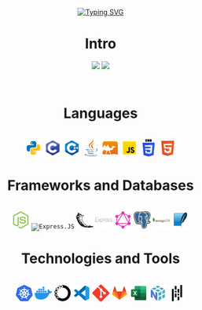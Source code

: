 <!--https://readme-typing-svg.demolab.com/demo/-->
<p align="center">
  <a href="https://git.io/typing-svg"><img src="https://readme-typing-svg.demolab.com?font=Fira+Code&pause=1000&color=05F7F4&center=true&vCenter=true&width=435&lines=%F0%9F%91%8B+Hello+Stranger+%F0%9F%91%8B;Nice+to+Meetcha+!;%F0%9F%98%81+Let's+Have+a+Conversation+%F0%9F%98%81" alt="Typing SVG" /></a>
</p>


<h1 align="center">Intro</h1>

<p align="center">
  <a href="https://www.linkedin.com/in/williamyangumn2023">
    <img src="https://img.shields.io/badge/LinkedIn-%230077B5.svg?&style=for-the-badge&logo=linkedin&logoColor=white" height=25></a>
<!--   <a href="https://www.mayadan.com/">
    <img src="https://img.shields.io/badge/My_Portfolio-17202C.svg?&style=for-the-badge&logo=react&logoColor=white" height=25></a> -->
  <a href="https://github.com/DaemonCypher/DaemonCypher">
    <img src="https://komarev.com/ghpvc/?username=ReaVNaiL&style=for-the-badge&color=07b88e" height=25>
  </a>
</p>
</br>
<h1 align="center">Languages</h1>
<p align="center">
  </br>
  <!-- https://www.svgrepo.com/ for Icons-->
  <code><img title="Python" height="35" src="./icons/python.svg"></code>
  <code><img title="C" height="35" src="./icons/c.svg"></code>
  <code><img title="C++" height="35" src="./icons/c++.svg"></code>
  <code><img title="Java" height="35" src="./icons/java.svg"></code>
  <code><img title="Ocaml" height="35" src="./icons/ocaml.svg"></code>
  <code><img title="JavaScript" height="35" src="./icons/javascript.svg"></code>
  <code><img title="CSS" height="35" src="./icons/css.svg"></code>
  <code><img title="HTML" height="35" src="./icons/html.svg"></code>
</p>
<h1 align="center">Frameworks and Databases</h1>
<p align="center">
  </br>
  <code><img title="Node.JS" height="35" src="./icons/node_js.svg"></code>
  <code><img title="Express.JS" height="35" src="./icons/express_js.svg"></code>
  <code><img title="Flask" height="35" src="./icons/flask.svg"></code>
  <code><img title="Express" height="35" src="./icons/express.svg"></code>
  <code><img title="GraphQL" height="35" src="./icons/graphql.svg"></code>
  <code><img title="PostgreSQL" height="35" src="./icons/postgresql.svg"></code>
  <code><img title="MongoDB" height="35" src="./icons/mongodb.svg"></code>
  <code><img title="SQLite" height="35" src="./icons/sqlite.svg"></code>
</p>
<h1 align="center">Technologies and Tools</h1>
<p align="center">
  </br>
  <code><img title="Kubernetes" height="35" src="./icons/kubernetes.svg"></code>
  <code><img title="Docker" height="35" src="./icons/docker.svg"></code>
  <code><img title="Anaconda" height="35" src="./icons/anaconda.svg"></code>
  <code><img title="Vscode" height="35" src="./icons/vscode.svg"></code>
  <code><img title="Git" height="35" src="./icons/git.svg"></code>
  <code><img title="GitLab" height="35" src="./icons/gitlab.svg"></code>
  <code><img title="Excel" height="35" src="./icons/excel.svg"></code>
  <code><img title="Numpy" height="35" src="./icons/numpy.svg"></code>
  <code><img title="Pandas" height="35" src="./icons/pandas.svg"></code>
</p>
    
<!-- 
</br>
<h1 align="center">GitHub Stats</h1>
<p align="center">
</br>
</p>

<p align="center">
  <img src="https://readme-stats-cwvn.vercel.app/api?username=ReaVNaiL&custom_title=ReaVNaiL+-+Daniel+Maya.+&border_color=47f0d7&show_icons=true&count_private=true&theme=gotham">
</p>

<p align="center">
  <img height="225" width="450" src="https://readme-stats-cwvn.vercel.app/api/top-langs/?username=ReaVNaiL&layout=compact&langs_count=10&hide=jupyter%20notebook&exclude_repo=FTP-Client-Server,Linked-Attributes-Implementation,DirectLinks-Update-Dirs&count-private=true&theme=gotham&border_color=47f0d7"/>
</p>
-->
